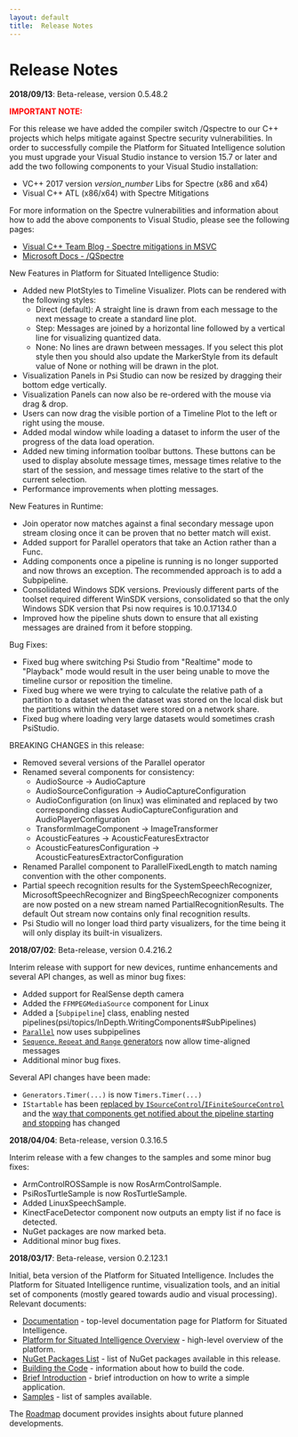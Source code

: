 ```yaml
---
layout: default
title:  Release Notes
---
```


# Release Notes

**2018/09/13**: Beta-release, version 0.5.48.2

<div style="color:red;font-weight:bold">IMPORTANT NOTE:</div>

For this release we have added the compiler switch /Qspectre to our C++ projects which helps mitigate against Spectre security vulnerabilities.  In order to successfully compile the Platform for Situated Intelligence solution you must upgrade your Visual Studio instance to version 15.7 or later and add the two following components to your Visual Studio installation:

* VC++ 2017 version *version_number* Libs for Spectre (x86 and x64)
* Visual C++ ATL (x86/x64) with Spectre Mitigations

For more information on the Spectre vulnerabilities and information about how to add the above components to Visual Studio, please see the following pages:

* [Visual C++ Team Blog - Spectre mitigations in MSVC](https://blogs.msdn.microsoft.com/vcblog/2018/01/15/spectre-mitigations-in-msvc/)
* [Microsoft Docs - /QSpectre](https://docs.microsoft.com/en-us/cpp/build/reference/qspectre?view=vs-2017)

New Features in Platform for Situated Intelligence Studio:

* Added new PlotStyles to Timeline Visualizer.  Plots can be rendered with the following styles:
    * Direct (default): A straight line is drawn from each message to the next message to create a standard line plot.
    * Step: Messages are joined by a horizontal line followed by a vertical line for visualizing quantized data.
    * None: No lines are drawn between messages.  If you select this plot style then you should also update the MarkerStyle from its default value of None or nothing will be drawn in the plot.
* Visualization Panels in Psi Studio can now be resized by dragging their bottom edge vertically.
* Visualization Panels can now also be re-ordered with the mouse via drag & drop.
* Users can now drag the visible portion of a Timeline Plot to the left or right using the mouse.
* Added modal window while loading a dataset to inform the user of the progress of the data load operation.
* Added new timing information toolbar buttons.  These buttons can be used to display absolute message times, message times relative to the start of the session, and message times relative to the start of the current selection.
* Performance improvements when plotting messages.

New Features in Runtime:

* Join operator now matches against a final secondary message upon stream closing once it can be proven that no better match will exist.
* Added support for Parallel operators that take an Action rather than a Func.
* Adding components once a pipeline is running is no longer supported and now throws an exception. The recommended approach is to add a Subpipeline.
* Consolidated Windows SDK versions.  Previously different parts of the toolset required different WinSDK versions, consolidated so that the only Windows SDK version that Psi now requires is 10.0.17134.0
* Improved how the pipeline shuts down to ensure that all existing messages are drained from it before stopping.

Bug Fixes:
 
* Fixed bug where switching Psi Studio from "Realtime" mode to "Playback" mode would result in the user being unable to move the timeline cursor or reposition the timeline.
* Fixed bug where we were trying to calculate the relative path of a partition to a dataset when the dataset was stored on the local disk but the partitions within the dataset were stored on a network share.
* Fixed bug where loading very large datasets would sometimes crash PsiStudio.

BREAKING CHANGES in this release:

* Removed several versions of the Parallel operator
* Renamed several components for consistency:
    *	AudioSource -> AudioCapture
    *	AudioSourceConfiguration -> AudioCaptureConfiguration
    *	AudioConfiguration (on linux) was eliminated and replaced by two corresponding classes AudioCaptureConfiguration and AudioPlayerConfiguration
    *	TransformImageComponent -> ImageTransformer
    *	AcousticFeatures -> AcousticFeaturesExtractor
    *	AcousticFeaturesConfiguration -> AcousticFeaturesExtractorConfiguration
* Renamed Parallel component to ParallelFixedLength to match naming convention with the other components.
* Partial speech recognition results for the SystemSpeechRecognizer, MicrosoftSpeechRecognizer and BingSpeechRecognizer components are now posted on a new stream named PartialRecognitionResults. The default Out stream now contains only final recognition results.
* Psi Studio will no longer load third party visualizers, for the time being it will only display its built-in visualizers.


**2018/07/02**: Beta-release, version 0.4.216.2

Interim release with support for new devices, runtime enhancements and several API changes, as well as minor bug fixes:

* Added support for RealSense depth camera
* Added the `FFMPEGMediaSource` component for Linux
* Added a [`Subpipeline`] class, enabling nested pipelines(psi/topics/InDepth.WritingComponents#SubPipelines)
* [`Parallel`](/psi/topics/InDepth.BasicStreamOperators#Parallel)
 now uses subpipelines
* [`Sequence`, `Repeat` and `Range` generators](/psi/topics/InDepth.BasicStreamOperators#Producing) now allow time-aligned messages
* Additional minor bug fixes.

Several API changes have been made:

* `Generators.Timer(...)` is now `Timers.Timer(...)`
* `IStartable` has been [replaced by `ISourceControl`/`IFiniteSourceControl`](/psi/topics/InDepth.WritingComponents#SourceComponents) and the [way that components get notified about the pipeline starting and stopping](/psi/topics/InDepth.WritingComponents#PipelineStartStop) has changed

**2018/04/04**: Beta-release, version 0.3.16.5

Interim release with a few changes to the samples and some minor bug fixes:

* ArmControlROSSample is now RosArmControlSample.
* PsiRosTurtleSample is now RosTurtleSample.
* Added LinuxSpeechSample.
* KinectFaceDetector component now outputs an empty list if no face is detected.
* NuGet packages are now marked beta.
* Additional minor bug fixes.

**2018/03/17**: Beta-release, version 0.2.123.1

Initial, beta version of the Platform for Situated Intelligence. Includes the Platform for Situated Intelligence runtime, visualization tools, and an initial set of components (mostly geared towards audio and visual processing). Relevant documents:

* [Documentation](/psi/) - top-level documentation page for Platform for Situated Intelligence.
* [Platform for Situated Intelligence Overview](/psi/PlatformOverview) - high-level overview of the platform.
* [NuGet Packages List](/psi/NuGetPackagesList) - list of NuGet packages available in this release.
* [Building the Code](/psi/BuildingPsi) - information about how to build the code.
* [Brief Introduction](/psi/tutorials) - brief introduction on how to write a simple application.
* [Samples](/psi/samples) - list of samples available. 

The [Roadmap](/psi/Roadmap) document provides insights about future planned developments.

